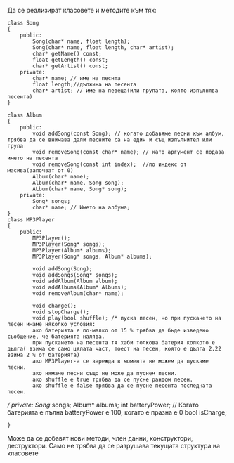 Да се реализират класовете и методите към тях:


	class Song 
	{
		public:
			Song(char* name, float length);
			Song(char* name, float length, char* artist);
			char* getName() const;
			float getLength() const;
			char* getArtist() const;
		private:
			char* name; // име на песнта
			float length;//дължина на песента
			char* artist; // име на певеца(или групата, която изпълнява песента)
	}

	class Album
	{
		public:
			void addSong(const Song); // когато добавяме песни към албум, трябва да се внимава дали песните са на един и същ изпълнител или група
			void removeSong(const char* name); // като аргумент се подава името на песента
			void removeSong(const int index);  //по индекс от масива(започват от 0)
			Album(char* name);
			Album(char* name, Song song);
			ALbum(char* name, Song* song);
		private:
			Song* songs;
			char* name; // Името на албума;
	}
	class MP3Player 
	{
		public:
			MP3Player();
			MP3Player(Song* songs);
			MP3Player(Album* albums);
			MP3Player(Song* songs, Album* albums);

			void addSong(Song);
			void addSongs(Song* songs);
			void addAlbum(Album album);
			void addAlbums(Album* Albums);
			void removeAlbum(char* name);

			void charge();
			void stopCharge();
			void play(bool shuffle); /* пуска песен, но при пускането на песен имаме няколко условия:
			ако батерията е по-малко от 15 % трябва да бъде изведено съобщение, че батерията налява.
			при пускането на песента тя хаби толкова батерия колкото е дълга( взима се само цялата част, тоест на песен, която е дълга 2.22 взима 2 % от батерията)
			ако MP3Player-а се зарежда в момента не можем да пускаме песни.
			ако нямаме песни също не може да пуснем песни.
			ако shuffle e true трябва да се пусне рандом песен.
			ако shuffle e false трябва да се пусне песента последната песен.
*/
		private:
			Song* songs;
			Album* albums;
			int batteryPower; // Когато батерията е пълна batteryPower  е 100, когато е празна е 0
			bool isCharge;

	}

Може да се добавят нови методи, член данни, конструктори, деструктори. Само не трябва да се разрушава текущата структура на класовете